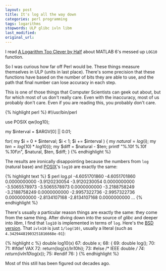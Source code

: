 ```yaml
---
layout: post
title: It's log all the way down
categories: perl programming
tags: logarithms
stopwords: ULP glibc ivln libm
last_modified:
original_url:
---
```


I read [A Logarithm Too Clever by Half](https://people.eecs.berkeley.edu/~wkahan/LOG10HAF.TXT) about MATLAB 6's messed up `LOG10` function.

<!--more-->

So I was curious how far off Perl would be. These things measure themselves in ULP (units in last place). There's some precision that these functions have based on the number of bits they are able to use, and the path that final number can lose accuracy in each step.

This is one of those things that Computer Scientists can geek out about, but for which most of us don't really care. Even with the inaccuracy, most of us probably don't care. Even if you are reading this, you probably don't care.

{% highlight perl %}
#!/usr/bin/perl

use POSIX qw(log10);

my $interval = $ARGV[0] || 0.01;

for( my $i = 0 + $interval; $i < 1; $i += $interval ) {
	my $natural = log($i);
	my $ten     = log(10) * log10($i);
	my $diff    = $natural - $ten;
	printf "%.10f %.10f %.10f\n", $natural, $ten, $diff;
	}
{% endhighlight %}

The results are ironically disappointing because the numbers from `log` (natural base) and [POSIX](http://metacpan.org/pod/POSIX)'s `log10` are exactly the same:

{% highlight text %}
$ perl log.pl
-4.6051701860 -4.6051701860 0.0000000000
-3.9120230054 -3.9120230054 0.0000000000
-3.5065578973 -3.5065578973 0.0000000000
-3.2188758249 -3.2188758249 0.0000000000
-2.9957322736 -2.9957322736 0.0000000000
-2.8134107168 -2.8134107168 0.0000000000
...
{% endhighlight %}

There's usually a particular reason things are exactly the same: they come from the same thing. After diving down into the source of _glibc_ and deeper into _libm_, I find that `log10` is implemented in terms of `log`. Here's the [BSD version](http://www.retro11.de/ouxr/43bsd/usr/src/usr.lib/libm/log10.c.html). That `ivln10` is just `1/log(10)`, usually a literal (such as `4.34294481903251816668e-01`):

{% highlight c %}
 double log10(x)
  67: double x;
  68: {
  69:     double log();
  70:
  71: #ifdef VAX
  72:     return(log(x)/ln10hi);
  73: #else   /* IEEE double */
  74:     return(ivln10*log(x));
  75: #endif
  76: }
{% endhighlight %}

Most of this still has been figured out decades ago.
